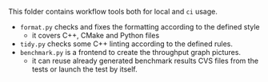 This folder contains workflow tools both for local and `ci` usage.

 - `format.py` checks and fixes the formatting according to the defined style
   - it covers C++, CMake and Python files
 - `tidy.py` checks some C++ linting according to the defined rules.
 - `benchmark.py` is a frontend to create the throughput graph pictures.
   - it can reuse already generated benchmark results CVS files from the tests or launch the test by itself.

